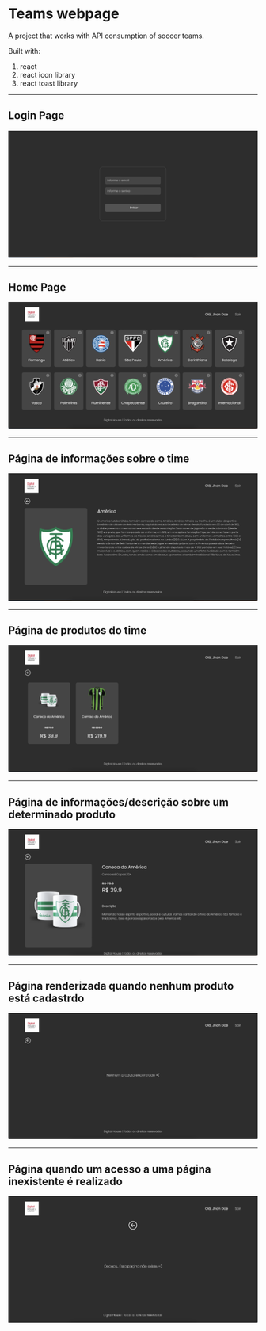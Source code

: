 # Teams webpage

A project that works with API consumption of soccer teams.

Built with:
  1. react
  2. react icon library
  3. react toast library

---

## Login Page
![alt text](https://github.com/felipestefani/teams/blob/main/public/readme_img/login.png)

---

## Home Page
![alt text](https://github.com/felipestefani/teams/blob/main/public/readme_img/home.png)

---

## Página de informações sobre o time
![alt text](https://github.com/felipestefani/teams/blob/main/public/readme_img/team_info.png)

---

## Página de produtos do time
![alt text](https://github.com/felipestefani/teams/blob/main/public/readme_img/team_products.png)

---

## Página de informações/descrição sobre um determinado produto
![alt text](https://github.com/felipestefani/teams/blob/main/public/readme_img/team_product_info.png)

---

## Página renderizada quando nenhum produto está cadastrdo
![alt text](https://github.com/felipestefani/teams/blob/main/public/readme_img/no_products.png)

---

## Página quando um acesso a uma página inexistente é realizado
![alt text](https://github.com/felipestefani/teams/blob/main/public/readme_img/not_found_page.png)
